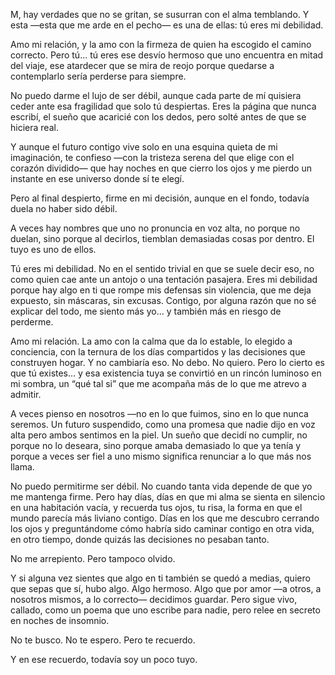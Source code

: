 M,
hay verdades que no se gritan, se susurran con el alma temblando.
Y esta —esta que me arde en el pecho— es una de ellas:
tú eres mi debilidad.

Amo mi relación, y la amo con la firmeza de quien ha escogido el camino correcto.
Pero tú… tú eres ese desvío hermoso que uno encuentra en mitad del viaje,
ese atardecer que se mira de reojo porque quedarse a contemplarlo
sería perderse para siempre.

No puedo darme el lujo de ser débil,
aunque cada parte de mí quisiera ceder ante esa fragilidad que solo tú despiertas.
Eres la página que nunca escribí,
el sueño que acaricié con los dedos,
pero solté antes de que se hiciera real.

Y aunque el futuro contigo vive solo en una esquina quieta de mi imaginación,
te confieso —con la tristeza serena del que elige con el corazón dividido—
que hay noches en que cierro los ojos
y me pierdo un instante en ese universo donde sí te elegí.

Pero al final despierto,
firme en mi decisión,
aunque en el fondo,
todavía duela no haber sido débil.

A veces hay nombres que uno no pronuncia en voz alta, no porque no duelan, sino porque al decirlos, tiemblan demasiadas cosas por dentro. El tuyo es uno de ellos.

Tú eres mi debilidad.
No en el sentido trivial en que se suele decir eso,
no como quien cae ante un antojo o una tentación pasajera.
Eres mi debilidad porque hay algo en ti que rompe mis defensas sin violencia,
que me deja expuesto, sin máscaras, sin excusas.
Contigo, por alguna razón que no sé explicar del todo,
me siento más yo… y también más en riesgo de perderme.

Amo mi relación.
La amo con la calma que da lo estable, lo elegido a conciencia,
con la ternura de los días compartidos y las decisiones que construyen hogar.
Y no cambiaría eso. No debo. No quiero.
Pero lo cierto es que tú existes…
y esa existencia tuya se convirtió en un rincón luminoso en mi sombra,
un “qué tal si” que me acompaña más de lo que me atrevo a admitir.

A veces pienso en nosotros —no en lo que fuimos, sino en lo que nunca seremos.
Un futuro suspendido, como una promesa que nadie dijo en voz alta
pero ambos sentimos en la piel.
Un sueño que decidí no cumplir, no porque no lo deseara,
sino porque amaba demasiado lo que ya tenía
y porque a veces ser fiel a uno mismo significa renunciar a lo que más nos llama.

No puedo permitirme ser débil.
No cuando tanta vida depende de que yo me mantenga firme.
Pero hay días,
días en que mi alma se sienta en silencio en una habitación vacía,
y recuerda tus ojos, tu risa, la forma en que el mundo parecía más liviano contigo.
Días en los que me descubro cerrando los ojos
y preguntándome cómo habría sido caminar contigo en otra vida,
en otro tiempo, donde quizás las decisiones no pesaban tanto.

No me arrepiento. Pero tampoco olvido.

Y si alguna vez sientes que algo en ti también se quedó a medias,
quiero que sepas que sí, hubo algo.
Algo hermoso.
Algo que por amor —a otros, a nosotros mismos, a lo correcto— decidimos guardar.
Pero sigue vivo, callado, como un poema que uno escribe para nadie,
pero relee en secreto en noches de insomnio.

No te busco.
No te espero.
Pero te recuerdo.

Y en ese recuerdo,
todavía soy un poco tuyo.
